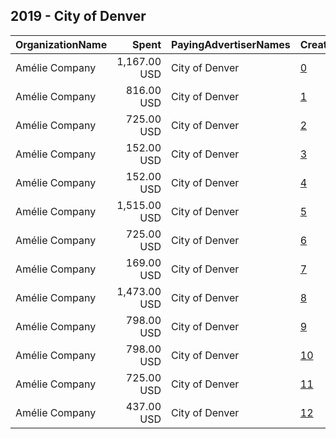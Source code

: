 ## 2019 - City of Denver 
|OrganizationName|Spent|PayingAdvertiserNames|CreativeUrls|Impressions|Genders|AgeBrackets|CountryCodes|BillingAddresses|CandidateBallotInformation|
|:---|---:|:---|:---|---:|:---|:---|:---|:---|:---|
|Amélie Company|1,167.00 USD|City of Denver|[0](https://www.snap.com/political-ads/asset/d99a283ea4cad4c85e89dc02fcdf39e607e332fc2380345bab40f9cddd5e19ad?mediaType=mp4)|657,108||18-|united states|"201 W Colfax Ave,Denver,80202,US"||
|Amélie Company|816.00 USD|City of Denver|[1](https://www.snap.com/political-ads/asset/9c8525ef63c8c31fef8bf34cb4b96d402d61ecb8d1557bfc1f11072b36bb2ebe?mediaType=mp4)|481,310||18-|united states|"201 W Colfax Ave,Denver,80202,US"||
|Amélie Company|725.00 USD|City of Denver|[2](https://www.snap.com/political-ads/asset/3cc8b33d212bce26f0ac82c5365fa75f8fbe7ab63d2dcfcae117ab0f5523571d?mediaType=mp4)|368,588||18-|united states|"201 W Colfax Ave,Denver,80202,US"||
|Amélie Company|152.00 USD|City of Denver|[3](https://www.snap.com/political-ads/asset/a66eff94b15918e079e0854671a67ec5da82d804c82b2ddcdd67b14a942fc297?mediaType=mp4)|82,236||18-|united states|"201 W Colfax Ave,Denver,80202,US"||
|Amélie Company|152.00 USD|City of Denver|[4](https://www.snap.com/political-ads/asset/864288af7e38e632605c90e14d0e9a41e8d8a495f62bf0f6708e4ef7e4ff8b3c?mediaType=mp4)|80,729||18-|united states|"201 W Colfax Ave,Denver,80202,US"||
|Amélie Company|1,515.00 USD|City of Denver|[5](https://www.snap.com/political-ads/asset/dd1e83c64db28cce7cbdcf692ec8a29b88690dadcef0e79e278aa7a8ffa0c0af?mediaType=mp4)|894,480||18-|united states|"201 W Colfax Ave,Denver,80202,US"||
|Amélie Company|725.00 USD|City of Denver|[6](https://www.snap.com/political-ads/asset/301a75a038b922608797d3dd421d9cf51f9558cddc80a43be930d578c4c2b8e3?mediaType=mp4)|364,421||18-|united states|"201 W Colfax Ave,Denver,80202,US"||
|Amélie Company|169.00 USD|City of Denver|[7](https://www.snap.com/political-ads/asset/8db176cf85ff31704c105bf5daea684ee8e0bff3a03ddd875de9cb4400867588?mediaType=mp4)|92,649||18-|united states|"201 W Colfax Ave,Denver,80202,US"||
|Amélie Company|1,473.00 USD|City of Denver|[8](https://www.snap.com/political-ads/asset/638673734540d564e3db1bb1a44c3ba9dbe14f30e3f364b7e3253f1f8fc22eb4?mediaType=mp4)|685,939||18-|united states|"201 W Colfax Ave,Denver,80202,US"||
|Amélie Company|798.00 USD|City of Denver|[9](https://www.snap.com/political-ads/asset/1bd0aa720d71c4a6aacbe79f0dee163427dbd5b8619df5f9b6ddf477554b788c?mediaType=mp4)|398,711||20-|united states|"201 W Colfax Ave,Denver,80202,US"||
|Amélie Company|798.00 USD|City of Denver|[10](https://www.snap.com/political-ads/asset/58b82f85354921d44636239c7cc61a00453de2ef62e5430dd3d9e13f26dd7ca3?mediaType=mp4)|392,924||20-|united states|"201 W Colfax Ave,Denver,80202,US"||
|Amélie Company|725.00 USD|City of Denver|[11](https://www.snap.com/political-ads/asset/ebad403582ffbb8e7b5c4d1e8b010056a646f2368c6fb00e8b4fb927138a6e5a?mediaType=mp4)|358,175||18-|united states|"201 W Colfax Ave,Denver,80202,US"||
|Amélie Company|437.00 USD|City of Denver|[12](https://www.snap.com/political-ads/asset/171c796c13035696c5ca3035e3be1386c5619484649308110293dc630c228981?mediaType=mp4)|282,665||18-|united states|"201 W Colfax Ave,Denver,80202,US"||
